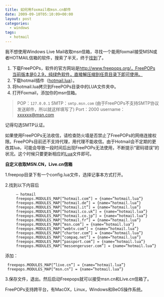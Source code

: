 ```yaml
---
title: 如何用foxmail收msn.cn邮件
date: 2009-09-10T05:10:09+00:00
layout: post
categories:
  - windows
tags:
  - hotmail
---
```


我不想使用Windows Live Mail收取msn信箱，寻找一个能用foxmail接受MSN或者HOTMAIL信箱的软件，搜索了半天，终于[找到](http://hi.baidu.com/habbyn/blog/item/4553c0fcb6a598fdfc037fc9.html)了。

1. 下载FreePOPs，软件的官方网站是<http://www.freepops.org/，FreePOPs当前版本是0.2.9，纯绿色软件，直接解压缩到任意目录下即可使用。>
2. 下载hotmail插件（[hotmail.lua](http://www.freepops.org/download.php?module=hotmail.lua)）。
3. 将hotmail.lua拷贝到FreePOPs目录中的LUA文件夹中。
4. 打开Foxmail，添加你的msn信箱。

> POP：`127.0.0.1`
> SMTP：`smtp.msn.com` (由于FreePOPs不支持SMTP协议发送邮件，所以就这样填写了)
> Port：2000
> username：xxxxxx@msn.com

记得勾选SMTP认证。
<!--more-->
如果使用FreePOPs无法收信，请检查防火墙是否禁止了FreePOPs的网络连接权限。FreePOPs目前还不支持代理，用代理不能收信。由于Hotmail会不定期的更改其lua，可能会导致一段时间后出现FreePOPs无法使用，不断提示“密码错误”的状况。这个时候只要更新相应的[Lua](http://www.freepops.org/en/viewplugins.php)文件即可。

**自定义收取MSN.CN，Live.cn信箱**

1.freepop目录下有一个config.lua文件，选择记事本方式打开。

2.找到以下内容后
```
     — hotmail
     freepops.MODULES_MAP[“hotmail.com”] = {name=”hotmail.lua”}
     freepops.MODULES_MAP[“hotmail.de”] = {name=”hotmail.lua”}
     freepops.MODULES_MAP[“hotmail.it”] = {name=”hotmail.lua”}
     freepops.MODULES_MAP[“hotmail.co.uk”] = {name=”hotmail.lua”}
     freepops.MODULES_MAP[“hotmail.co.jp”] = {name=”hotmail.lua”}
     freepops.MODULES_MAP[“hotmail.fr”] = {name=”hotmail.lua”}
     freepops.MODULES_MAP[“msn.com”] = {name=”hotmail.lua”}
     freepops.MODULES_MAP[“webtv.com”] = {name=”hotmail.lua”}
     freepops.MODULES_MAP[“charter.com”] = {name=”hotmail.lua”}
     freepops.MODULES_MAP[“compaq.net”] = {name=”hotmail.lua”}
     freepops.MODULES_MAP[“passport.com”] = {name=”hotmail.lua”}
     freepops.MODULES_MAP[“messengeruser.com”] = {name=”hotmail.lua”}
```

添加：
```
 freepops.MODULES_MAP[“live.cn”] = {name=”hotmail.lua”}
 freepops.MODULES_MAP[“msn.cn”] = {name=”hotmail.lua”}
```

3.保存文件，退出。然后启动Freepops就可以接受msn.cn和Live.cn信箱了。

FreePOPs支持跨平台，有MacOX，Linux，Windows和BeOS操作系统。